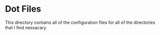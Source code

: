 # Dot Files

This directory contains all of the configuration files for all of the directories that I find nessacary.
